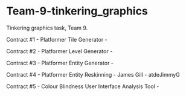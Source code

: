 # Team-9-tinkering_graphics
Tinkering graphics task, Team 9.

Contract #1 - Platformer Tile Generator - 

Contract #2 - Platformer Level Generator - 

Contract #3 - Platformer Entity Generator - 

Contract #4 - Platformer Entity Reskinning - James Gill - atdeJimmyG

Contract #5 - Colour Blindness User Interface Analysis Tool - 

